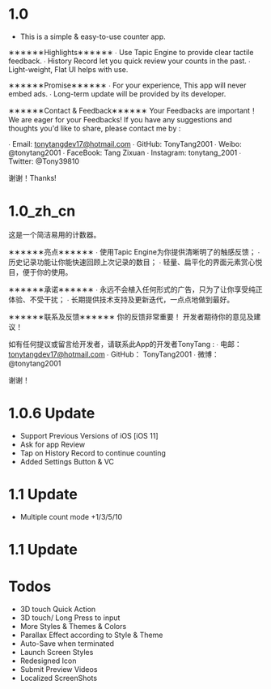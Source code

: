# 1.0 #
- This is a simple & easy-to-use counter app.

∗∗∗∗∗∗Highlights∗∗∗∗∗∗
∙ Use Tapic Engine to provide clear tactile feedback.
∙ History Record let you quick review your counts in the past.
∙ Light-weight, Flat UI helps with use.

∗∗∗∗∗∗Promise∗∗∗∗∗∗
∙ For your experience, This app will never embed ads.
∙ Long-term update will be provided by its developer.

∗∗∗∗∗∗Contact & Feedback∗∗∗∗∗∗
Your Feedbacks are important！
We are eager for your Feedbacks!
If you have any suggestions and thoughts you'd like to share, please contact me by : 

∙ Email: tonytangdev17@hotmail.com
∙ GitHub: TonyTang2001
∙ Weibo: @tonytang2001
∙ FaceBook: Tang Zixuan
∙ Instagram: tonytang_2001
∙ Twitter: @Tony39810

谢谢！Thanks!

# 1.0_zh_cn #
这是一个简洁易用的计数器。

∗∗∗∗∗∗亮点∗∗∗∗∗∗
∙ 使用Tapic Engine为你提供清晰明了的触感反馈；
∙ 历史记录功能让你能快速回顾上次记录的数目；
∙ 轻量、扁平化的界面元素赏心悦目，便于你的使用。

∗∗∗∗∗∗承诺∗∗∗∗∗∗
∙ 永远不会植入任何形式的广告，只为了让你享受纯正体验、不受干扰；
∙ 长期提供技术支持及更新迭代，一点点地做到最好。

∗∗∗∗∗∗联系及反馈∗∗∗∗∗∗
你的反馈非常重要！
开发者期待你的意见及建议！

如有任何提议或留言给开发者，请联系此App的开发者TonyTang :
∙ 电邮： tonytangdev17@hotmail.com
∙ GitHub： TonyTang2001
∙ 微博： @tonytang2001

谢谢！

# 1.0.6 Update #
- Support Previous Versions of iOS [iOS 11]
- Ask for app Review
- Tap on History Record to continue counting
- Added Settings Button & VC

# 1.1 Update #
- Multiple count mode +1/3/5/10


# 1.1 Update #



# Todos #
- 3D touch Quick Action
- 3D touch/ Long Press to input
- More Styles & Themes & Colors
- Parallax Effect according to Style & Theme
- Auto-Save when terminated
- Launch Screen Styles
- Redesigned Icon
- Submit Preview Videos
- Localized ScreenShots